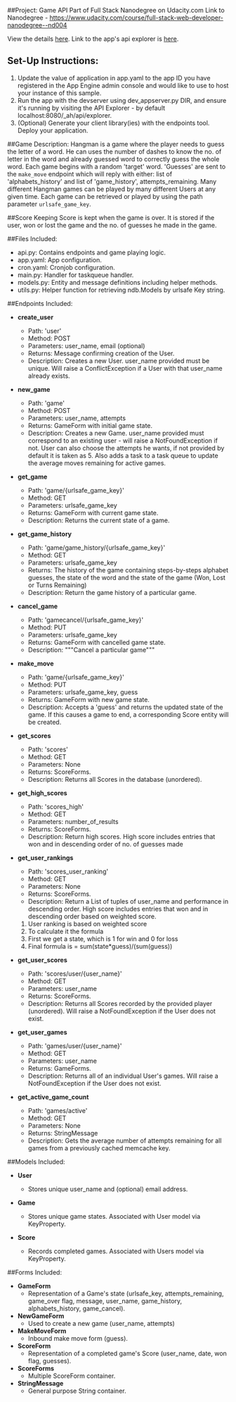 ##Project: Game API
Part of Full Stack Nanodegree on Udacity.com
Link to Nanodegree - https://www.udacity.com/course/full-stack-web-developer-nanodegree--nd004

View the details [here](https://classroom.udacity.com/nanodegrees/nd004/parts/00413454012/modules/356635917875461/lessons/3566359178239847/concepts/72231259940923).
Link to the app's api explorer is [here](https://apis-explorer.appspot.com/apis-explorer/?base=https://hangman-1469790942131.appspot.com/_ah/api#p/).

## Set-Up Instructions:
1.  Update the value of application in app.yaml to the app ID you have registered
 in the App Engine admin console and would like to use to host your instance of this sample.
1.  Run the app with the devserver using dev_appserver.py DIR, and ensure it's
 running by visiting the API Explorer - by default localhost:8080/_ah/api/explorer.
1.  (Optional) Generate your client library(ies) with the endpoints tool.
 Deploy your application.


##Game Description:
Hangman is a game where the player needs to guess the letter of a word.
He can uses the number of dashes to know the no. of letter in the word and already guessed word to correctly guess the whole word.
Each game begins with a random 'target' word.
'Guesses' are sent to the `make_move` endpoint which will reply
with either: list of 'alphabets_history' and list of 'game_history', attempts_remaining.
Many different Hangman games can be played by many different Users at any
given time. Each game can be retrieved or played by using the path parameter
`urlsafe_game_key`.

##Score Keeping
Score is kept when the game is over. It is stored if the user, won or lost the game and the no. of guesses he made in the game.

##Files Included:
 - api.py: Contains endpoints and game playing logic.
 - app.yaml: App configuration.
 - cron.yaml: Cronjob configuration.
 - main.py: Handler for taskqueue handler.
 - models.py: Entity and message definitions including helper methods.
 - utils.py: Helper function for retrieving ndb.Models by urlsafe Key string.

##Endpoints Included:
 - **create_user**
    - Path: 'user'
    - Method: POST
    - Parameters: user_name, email (optional)
    - Returns: Message confirming creation of the User.
    - Description: Creates a new User. user_name provided must be unique. Will
    raise a ConflictException if a User with that user_name already exists.

 - **new_game**
    - Path: 'game'
    - Method: POST
    - Parameters: user_name, attempts
    - Returns: GameForm with initial game state.
    - Description: Creates a new Game. user_name provided must correspond to an
    existing user - will raise a NotFoundException if not. User can also choose the attempts he wants,
    if not provided by default it is taken as 5.
    Also adds a task to a task queue to update the average moves remaining
    for active games.

 - **get_game**
    - Path: 'game/{urlsafe_game_key}'
    - Method: GET
    - Parameters: urlsafe_game_key
    - Returns: GameForm with current game state.
    - Description: Returns the current state of a game.

 - **get_game_history**
    - Path: 'game/game_history/{urlsafe_game_key}'
    - Method: GET
    - Parameters: urlsafe_game_key
    - Returns: The history of the game containing steps-by-steps alphabet guesses,
    the state of the word and the state of the game (Won, Lost or Turns Remaining)
    - Description: Return the game history of a particular game.

 - **cancel_game**
    - Path: 'gamecancel/{urlsafe_game_key}'
    - Method: PUT
    - Parameters: urlsafe_game_key
    - Returns: GameForm with cancelled game state.
    - Description: """Cancel a particular game"""


 - **make_move**
    - Path: 'game/{urlsafe_game_key}'
    - Method: PUT
    - Parameters: urlsafe_game_key, guess
    - Returns: GameForm with new game state.
    - Description: Accepts a 'guess' and returns the updated state of the game.
    If this causes a game to end, a corresponding Score entity will be created.

 - **get_scores**
    - Path: 'scores'
    - Method: GET
    - Parameters: None
    - Returns: ScoreForms.
    - Description: Returns all Scores in the database (unordered).

 - **get_high_scores**
    - Path: 'scores_high'
    - Method: GET
    - Parameters: number_of_results
    - Returns: ScoreForms.
    - Description: Return high scores.
    High score includes entries that won and in descending order of no. of guesses made

 - **get_user_rankings**
    - Path: 'scores_user_ranking'
    - Method: GET
    - Parameters: None
    - Returns: ScoreForms.
    - Description: Return a List of tuples of user_name and performance in descending order.
    High score includes entries that won and in descending order based on weighted score.
    1) User ranking is based on weighted score
    2) To calculate it the formula
    3) First we get a state, which is 1 for win and 0 for loss
    4) Final formula is = sum(state*guess)/(sum(guess))

 - **get_user_scores**
    - Path: 'scores/user/{user_name}'
    - Method: GET
    - Parameters: user_name
    - Returns: ScoreForms.
    - Description: Returns all Scores recorded by the provided player (unordered).
    Will raise a NotFoundException if the User does not exist.

 - **get_user_games**
    - Path: 'games/user/{user_name}'
    - Method: GET
    - Parameters: user_name
    - Returns: GameForms.
    - Description: Returns all of an individual User's games.
    Will raise a NotFoundException if the User does not exist.

 - **get_active_game_count**
    - Path: 'games/active'
    - Method: GET
    - Parameters: None
    - Returns: StringMessage
    - Description: Gets the average number of attempts remaining for all games
    from a previously cached memcache key.

##Models Included:
 - **User**
    - Stores unique user_name and (optional) email address.

 - **Game**
    - Stores unique game states. Associated with User model via KeyProperty.

 - **Score**
    - Records completed games. Associated with Users model via KeyProperty.

##Forms Included:
 - **GameForm**
    - Representation of a Game's state (urlsafe_key, attempts_remaining,
    game_over flag, message, user_name, game_history, alphabets_history, game_cancel).
 - **NewGameForm**
    - Used to create a new game (user_name, attempts)
 - **MakeMoveForm**
    - Inbound make move form (guess).
 - **ScoreForm**
    - Representation of a completed game's Score (user_name, date, won flag,
    guesses).
 - **ScoreForms**
    - Multiple ScoreForm container.
 - **StringMessage**
    - General purpose String container.
